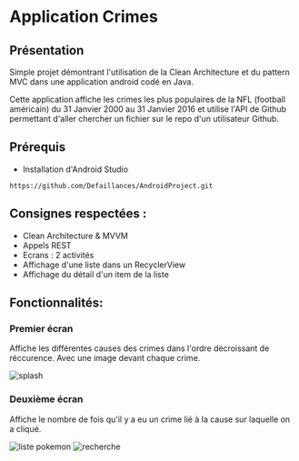 # Application Crimes

## Présentation

Simple projet démontrant l'utilisation de la Clean Architecture et du pattern MVC dans une application android codé en Java.

Cette application affiche les crimes les plus populaires de la NFL (football américain) du 31 Janvier 2000 au 31 Janvier 2016 et utilise l'API de Github permettant d'aller chercher un fichier sur le repo d'un utilisateur Github.

## Prérequis

- Installation d'Android Studio

````
https://github.com/Defaillances/AndroidProject.git
````

## Consignes respectées : 

- Clean Architecture & MVVM
- Appels REST
- Ecrans : 2 activités
- Affichage d'une liste dans un RecyclerView
- Affichage du détail d'un item de la liste

## Fonctionnalités: 

### Premier écran 

Affiche les différentes causes des crimes dans l'ordre décroissant de réccurence. Avec une image devant chaque crime.

<img src="img_readme/splash.png" alt="splash">

### Deuxième écran

Affiche le nombre de fois qu'il y a eu un crime lié à la cause sur laquelle on a cliqué.

<img src="img_readme/liste_pokemon.png" alt="liste pokemon">   <img src="img_readme/recherche.png" alt="recherche">
